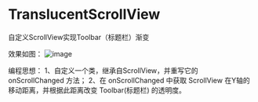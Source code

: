 # TranslucentScrollView
自定义ScrollView实现Toolbar（标题栏）渐变

效果如图：
![image](https://github.com/yanjunhui2014/TranslucentScrollView/blob/master/TranslucentScrollView/gif/device-2016-12-26-192438.gif)

编程思想：
1、自定义一个类，继承自ScrollView，并重写它的 onScrollChanged 方法；
2、在 onScrollChanged 中获取 ScrollView 在Y轴的移动距离，并根据此距离改变 Toolbar(标题栏) 的透明度。